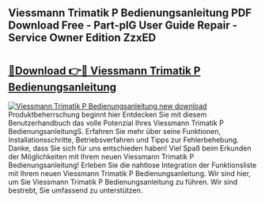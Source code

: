 ## Viessmann Trimatik P Bedienungsanleitung PDF Download Free - Part-plG User Guide Repair - Service Owner Edition ZzxED

# <h2><a href="http://df46w3.blite.top/?on=Viessmann+Trimatik+P+Bedienungsanleitung">🔗Download 👉🔴 Viessmann Trimatik P Bedienungsanleitung</a></h2>

[![Viessmann Trimatik P Bedienungsanleitung new download](https://i.imgur.com/lujVjoI.png)](http://df46w3.blite.top/?on=Viessmann+Trimatik+P+Bedienungsanleitung)
Produktbeherrschung beginnt hier Entdecken Sie mit diesem Benutzerhandbuch das volle Potenzial Ihres Viessmann Trimatik P BedienungsanleitungS. Erfahren Sie mehr über seine Funktionen, Installationsschritte, Betriebsverfahren und Tipps zur Fehlerbehebung. Danke, dass Sie sich für uns entschieden haben! Viel Spaß beim Erkunden der Möglichkeiten mit Ihrem neuen Viessmann Trimatik P Bedienungsanleitung! Erleben Sie die nahtlose Integration der Funktionsliste mit Ihrem neuen Viessmann Trimatik P Bedienungsanleitung. Wir sind hier, um Sie Viessmann Trimatik P Bedienungsanleitung zu führen. Wir sind bestrebt, Sie umfassend zu unterstützen.
